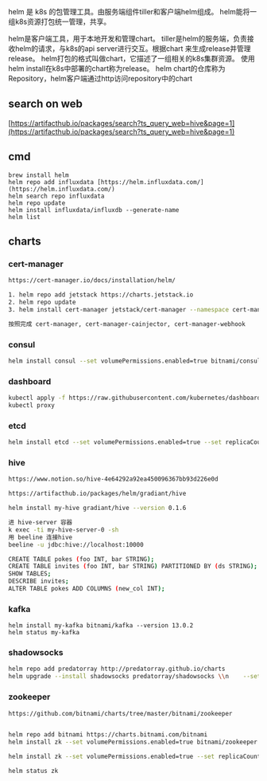 helm 是 k8s 的包管理工具。由服务端组件tiller和客户端helm组成。
helm能将一组k8s资源打包统一管理，共享。

helm是客户端工具，用于本地开发和管理chart。
tiller是helm的服务端，负责接收helm的请求，与k8s的api server进行交互。根据chart 来生成release并管理release。
helm打包的格式叫做chart，它描述了一组相关的k8s集群资源。
使用helm install在k8s中部署的chart称为release。
helm chart的仓库称为 Repository，helm客户端通过http访问repository中的chart

## search on web
[https://artifacthub.io/packages/search?ts_query_web=hive&page=1](https://artifacthub.io/packages/search?ts_query_web=hive&page=1)   

## cmd
```
brew install helm
helm repo add influxdata [https://helm.influxdata.com/](https://helm.influxdata.com/)
helm search repo influxdata
helm repo update
helm install influxdata/influxdb --generate-name
helm list
```

## charts
### cert-manager
```sh
https://cert-manager.io/docs/installation/helm/

1. helm repo add jetstack https://charts.jetstack.io
2. helm repo update
3. helm install cert-manager jetstack/cert-manager --namespace cert-manager --create-namespace --version v1.6.1 --set installCRDs=true

按照完成 cert-manager, cert-manager-cainjector, cert-manager-webhook
```

### consul

```sh
helm install consul --set volumePermissions.enabled=true bitnami/consul
```

### dashboard

```sh
kubectl apply -f https://raw.githubusercontent.com/kubernetes/dashboard/v2.2.0/aio/deploy/recommended.yamldd
kubectl proxy
```
### etcd
```sh
helm install etcd --set volumePermissions.enabled=true --set replicaCount=3 bitnami/etcd
```

### hive
```sh
https://www.notion.so/hive-4e64292a92ea450096367bb93d226e0d

https://artifacthub.io/packages/helm/gradiant/hive

helm install my-hive gradiant/hive --version 0.1.6

进 hive-server 容器
k exec -ti my-hive-server-0 -sh
用 beeline 连接hive
beeline -u jdbc:hive://localhost:10000

CREATE TABLE pokes (foo INT, bar STRING);
CREATE TABLE invites (foo INT, bar STRING) PARTITIONED BY (ds STRING);
SHOW TABLES;
DESCRIBE invites;
ALTER TABLE pokes ADD COLUMNS (new_col INT);
```
### kafka
```
helm install my-kafka bitnami/kafka --version 13.0.2
helm status my-kafka
```

### shadowsocks

```sh
helm repo add predatorray http://predatorray.github.io/charts
helm upgrade --install shadowsocks predatorray/shadowsocks \\n    --set service.type=LoadBalancer --set shadowsocks.password.plainText=1234qwer
```

### zookeeper

```sh
https://github.com/bitnami/charts/tree/master/bitnami/zookeeper


helm repo add bitnami https://charts.bitnami.com/bitnami
helm install zk --set volumePermissions.enabled=true bitnami/zookeeper

helm install zk --set volumePermissions.enabled=true --set replicaCount=3 bitnami/zookeeper

helm status zk
```

